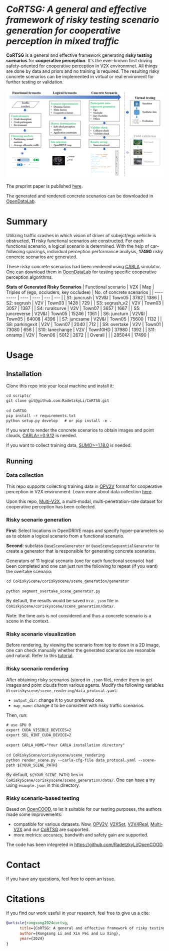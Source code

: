 # <i>CoRTSG: A general and effective framework of risky testing scenario generation for cooperative perception in mixed traffic</i>
<strong>CoRTSG</strong> is a general and effective framework generating **risky testing scenarios** for **cooperative perception**. It's the ever-known first driving safety-oriented for cooperative perception in V2X environmnet. All things are done by data and priors and no training is required. The resulting risky concrete scenarios can be implemented in virtual or real enviroment for further testing or validation.

![The CoRTSG framework](./images/CoRTSG.png)

The preprint paper is published [here]().

The generated and rendered concrete scenarios can be downloaded in [OpenDataLab](https://opendatalab.com/Rongsong/CoRTSG).

# Summary

Utilizing traffic crashes in which vision of driver of subejct/ego vehicle is obstructed, **11** risky functional scenarios are constructed. For each functional scenario, a logical scenario is determined. With the help of car-follwoing spacings, individual perception performance analysis, **17490** risky concrete scenarios are generated.

These risky concrete scenarios had been rendered using [CARLA](https://carla.org/) simulator. One can download them in [OpenDataLab](https://opendatalab.com/Rongsong/CoRTSG) for testing specific cooperative perception algorithms.

**Stats of Generated Risky Scenarios**
| Functional scenario | V2X | Map | Triples of (ego, occluders, key occludee) | No. of concrete scenarios |
| ---------       | ----  | ----   | ---   | ---  |
| S1: juncrush    | V2V&I | Town05 | 3762  | 1386 |
| S2: segrush     | V2V   | Town03 | 1428  | 729  |
| S3: segrush_v2  | V2V   | Town03 | 3057  | 1387 |
| S4: ruralcurve  | V2V   | Town07 | 3657  | 1667 |
| S5: juncreverse | V2V&I | Town05 | 15246 | 1361 |
| S6: juncturn    | V2V&I | Town05 | 64008 | 4396 |
| S7: juncsame    | V2V&I | Town05 | 75600 | 1132 |
| S8: parkingexit | V2V   | Town07 | 2040  | 712  |
| S9: overtake    | V2V   | Town01 | 73080 | 656  |
| S10: lanechange | V2V   | Town10HD | 37980 | 1392 |
| S11: onramp     | V2V   | Town06  | 5012 | 2672 |
| Overall         |       |        | 285044 | 17490 |

# Usage

## Installation

Clone this repo into your local machine and install it:
```
cd scripts/
git clone git@github.com:RadetzkyLi/CoRTSG.git

cd CoRTSG
pip install -r requirements.txt
python setup.py develop   # or pip install -e .
```

If you want to render the concrete scenarios to obtain images and point clouds, [CARLA==0.9.12](https://carla.org/) is needed.

If you want to collect training data, [SUMO>=1.18.0](https://sumo.dlr.de/docs/index.html) is needed.

## Running

### Data collection

This repo supports collecting training data in [OPV2V](https://mobility-lab.seas.ucla.edu/opv2v/) format for cooperative perception in V2X environment. Learn more about data collection [here](./coriskyscene/data_collection/README.md).

Upon this repo, [Multi-V2X](https://github.com/RadetzkyLi/Multi-V2X), a  multi-modal, multi-penetration-rate dataset for cooperative perception has been collected. 

### Risky scenario generation

**First**: Select locations in OpenDRIVE maps and specify hyper-parameters so as to obtain a logical scenario from a functional scenario.

**Second**: subclass ``BaseSceneGenerator`` or ``BaseSceneSequentialGenerator`` to create a generator that is responsible for generating concrete scenarios. 

Generators of 11 logical scenario (one for each functional scenario) had been completed and one can just run the following to repeat (if you want) the overtake scenario:
```
cd CoRiskyScene/coriskyscene/scene_generation/generator

python segment_overtake_scene_generator.py
```
By default, the results would be saved in a ``.json`` file in ``CoRiskyScene/coriskyscene/scene_generation/data/``.

Note: the time axis is not considered and thus a concrete scenario is a scene in the context.

### Risky scenario visualization

Before rendering, by viewing the scenario from top to down in a 2D image, one can check manually whether the generated scenarios are resonable and natural. Refer to this [tutorial](./examples/tutorials/visualize_scene.ipynb).

### Risky scenario rendering

After obtaining risky scenarios (stored in ``.json`` file), render them to get images and point clouds from various agents.
Modify the following variables in ``coriskyscene/scene_rendering/data_protocal.yaml``:
- ``output_dir``: change it to your preferred one.
- ``map_name``: change it to be consistent with risky traffic scenarios.

Then, run:
```
# use GPU 0
export CUDA_VISIBLE_DEVICES=2
export SDL_HINT_CUDA_DEVICE=2

export CARLA_HOME="Your CARLA installation directory"

cd CoRiskyScene/coriskyscene/scene_rendering
python render_scene.py --carla-cfg-file data_protocal.yaml --scene-path ${YOUR_SCENE_PATH}
```
By default, ``${YOUR_SCENE_PATH}`` lies in ``CoRiskyScene/coriskyscene/scene_generation/data/``. One can have a try using ``example.json`` in this directory. 

### Risky scenario-based testing

Based on [OpenCOOD](https://github.com/DerrickXuNu/OpenCOOD), to let it suitable for our testing purposes, the authors made some improvements:
- compatible for various datasets. Now, [OPV2V](https://mobility-lab.seas.ucla.edu/opv2v/), [V2XSet](https://github.com/DerrickXuNu/v2x-vit), [V2V4Real](https://github.com/ucla-mobility/V2V4Real), [Multi-V2X](https://github.com/RadetzkyLi/Multi-V2X) and our [CoRTSG](https://github.com/RadetzkyLi/CoRTSG) are supported.
- more metrics: accuracy, bandwith and safety gain are supported.

The code has been integreted in https://github.com/RadetzkyLi/OpenCOOD. 

# Contact
If you have any questions, feel free to open an issue.

# Citations
If you find our work useful in your research, feel free to give us a cite:
```BibTex
@article{rongsong2024cortsg,
      title={CoRTSG: A general and effective framework of risky testing scenario generation for cooperative perception in mixed traffic}, 
      author={Rongsong Li and Xin Pei and Lu Xing},
      year={2024}
}
```